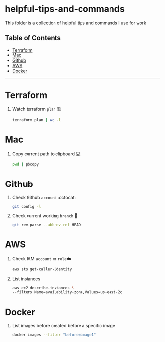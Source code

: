 # helpful-tips-and-commands
This folder is a collection of helpful tips and commands I use for work
## Table of Contents
- [Terraform](#terraform)
- [Mac](#mac)
- [Github](#github)
- [AWS](#aws)
- [Docker](#docker)
---
# Terraform  
1. Watch terraform `plan` :building_construction:

    ```bash
    terraform plan | wc -l
    ```

# Mac   
1. Copy current path to clipboard 💻

    ```bash
    pwd | pbcopy
    ```

# Github 
1. Check Github `account` :octocat:

    ```bash
    git config -l
    ```
2. Check current working `branch` 🌱

    ```bash
    git rev-parse --abbrev-ref HEAD
    ```

# AWS 
1. Check IAM `account` or `role`☁️ 

    ```bash
    aws sts get-caller-identity
    ```
2. List instances 

    ```bash
    aws ec2 describe-instances \
    --filters Name=availability-zone,Values=us-east-2c
    ```

# Docker 
1. List images before created before a specific image   

    ```bash
    docker images --filter "before=image1"
    ```
